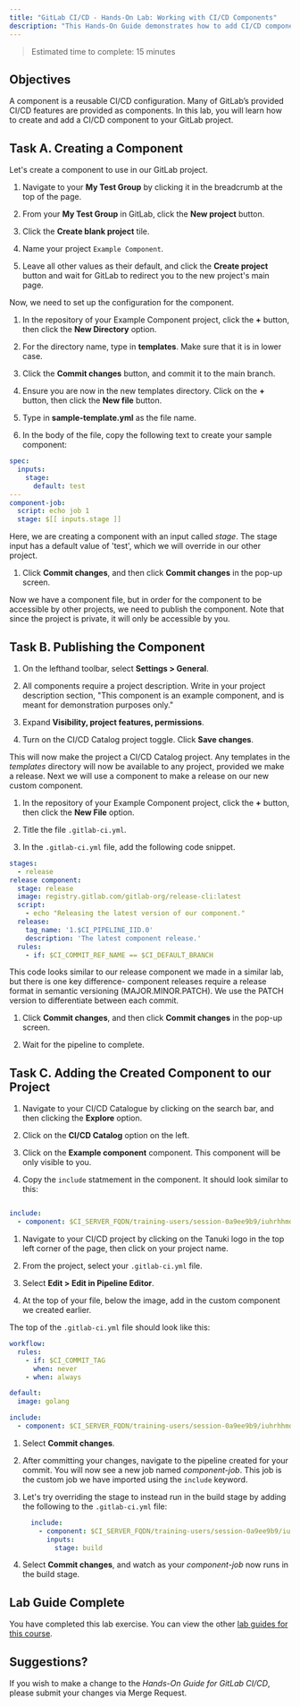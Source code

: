 ```yaml
---
title: "GitLab CI/CD - Hands-On Lab: Working with CI/CD Components"
description: "This Hands-On Guide demonstrates how to add CI/CD components to a pipeline"
---
```


> Estimated time to complete: 15 minutes

## Objectives

A component is a reusable CI/CD configuration. Many of GitLab’s provided CI/CD features are provided as components. In this lab, you will learn how to create and add a CI/CD component to your GitLab project.

## Task A. Creating a Component

Let's create a component to use in our GitLab project.

1. Navigate to your **My Test Group** by clicking it in the breadcrumb at the top of the page.

1. From your **My Test Group** in GitLab, click the **New project** button.

1. Click the **Create blank project** tile.

1. Name your project `Example Component`.

1. Leave all other values as their default, and click the **Create project** button and wait for GitLab to redirect you to the new project's main page.

Now, we need to set up the configuration for the component.

1. In the repository of your Example Component project, click the **+** button, then click the **New Directory** option.

1. For the directory name, type in **templates**. Make sure that it is in lower case.

1. Click the **Commit changes** button, and commit it to the main branch.

1. Ensure you are now in the new templates directory. Click on the **+** button, then click the **New file** button.

1. Type in **sample-template.yml** as the file name.

1. In the body of the file, copy the following text to create your sample component:

```yaml
spec:
  inputs:
    stage:
      default: test
---
component-job:
  script: echo job 1
  stage: $[[ inputs.stage ]]
```

Here, we are creating a component with an input called *stage*. The stage input has a default value of 'test', which we will override in our other project.

1. Click **Commit changes**, and then click **Commit changes** in the pop-up screen.

Now we have a component file, but in order for the component to be accessible by other projects, we need to publish the component. Note that since the project is private, it will only be accessible by you.

## Task B. Publishing the Component

1. On the lefthand toolbar, select **Settings > General**.

1. All components require a project description. Write in your project description section, "This component is an example component, and is meant for demonstration purposes only."

1. Expand **Visibility, project features, permissions**.

1. Turn on the CI/CD Catalog project toggle. Click **Save changes**.

This will now make the project a CI/CD Catalog project. Any templates in the *templates* directory will now be available to any project, provided we make a release. Next we will use a component to make a release on our new custom component.

1. In the repository of your Example Component project, click the **+** button, then click the **New File** option.

1. Title the file `.gitlab-ci.yml`.

1. In the `.gitlab-ci.yml` file, add the following code snippet.

```yaml
stages:
  - release
release component:
  stage: release
  image: registry.gitlab.com/gitlab-org/release-cli:latest
  script:
    - echo "Releasing the latest version of our component."
  release: 
    tag_name: '1.$CI_PIPELINE_IID.0'
    description: 'The latest component release.'
  rules:
    - if: $CI_COMMIT_REF_NAME == $CI_DEFAULT_BRANCH
```

This code looks similar to our release component we made in a similar lab, but there is one key difference- component releases require a release format in semantic versioning (MAJOR.MINOR.PATCH). We use the PATCH version to differentiate between each commit.

1. Click **Commit changes**, and then click **Commit changes** in the pop-up screen.

1. Wait for the pipeline to complete.

## Task C. Adding the Created Component to our Project

1. Navigate to your CI/CD Catalogue by clicking on the search bar, and then clicking the **Explore** option.

1. Click on the **CI/CD Catalog** option on the left.

1. Click on the **Example component** component. This component will be only visible to you.

1. Copy the `include` statmement in the component. It should look similar to this:

```yaml

include:
  - component: $CI_SERVER_FQDN/training-users/session-0a9ee9b9/iuhrhhmd/example-component/sample-template@v0.4.0

```

1. Navigate to your CI/CD project by clicking on the Tanuki logo in the top left corner of the page, then click on your project name.

1. From the project, select your `.gitlab-ci.yml` file.

1. Select **Edit > Edit in Pipeline Editor**.

1. At the top of your file, below the image, add in the custom component we created earlier. 

The top of the `.gitlab-ci.yml` file should look like this:

```yaml
workflow:
  rules:
    - if: $CI_COMMIT_TAG
      when: never 
    - when: always

default:
  image: golang

include:
  - component: $CI_SERVER_FQDN/training-users/session-0a9ee9b9/iuhrhhmd/example-component/sample-template@v0.4.0
```

1. Select **Commit changes**.

1. After committing your changes, navigate to the pipeline created for your commit. You will now see a new job named *component-job*. This job is the custom job we have imported using the `include` keyword.

1. Let's try overriding the stage to instead run in the build stage by adding the following to the `.gitlab-ci.yml` file:

    ```yaml
      include:
        - component: $CI_SERVER_FQDN/training-users/session-0a9ee9b9/iu6t0rjr/example-component/sample-template@v0.36.0
          inputs:
            stage: build
    ```

1. Select **Commit changes**, and watch as your *component-job* now runs in the build stage.

## Lab Guide Complete

You have completed this lab exercise. You can view the other [lab guides for this course](/handbook/customer-success/professional-services-engineering/education-services/ilt-labs/gitlabcicdhandson).

## Suggestions?

If you wish to make a change to the *Hands-On Guide for GitLab CI/CD*, please submit your changes via Merge Request.
